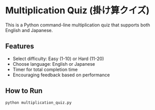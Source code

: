 # Multiplication Quiz (掛け算クイズ)

This is a Python command-line multiplication quiz that supports both English and Japanese.

## Features
- Select difficulty: Easy (1-10) or Hard (11-20)
- Choose language: English or Japanese
- Timer for total completion time
- Encouraging feedback based on performance

## How to Run
```bash
python multiplication_quiz.py
